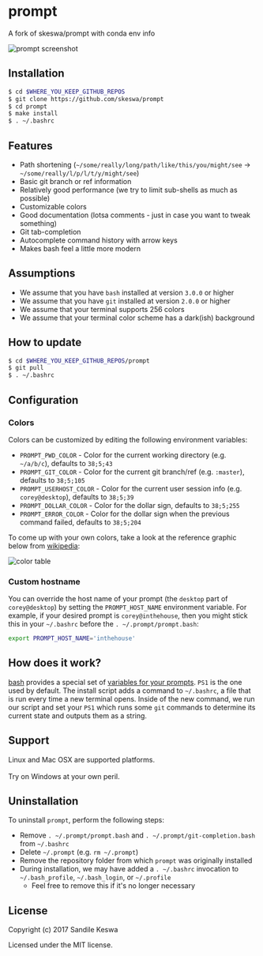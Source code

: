 # prompt

A fork of skeswa/prompt with conda env info

![prompt screenshot][screenshot]

[screenshot]: screenshot.gif

## Installation
```bash
$ cd $WHERE_YOU_KEEP_GITHUB_REPOS
$ git clone https://github.com/skeswa/prompt
$ cd prompt
$ make install
$ . ~/.bashrc
```

## Features
- Path shortening (`~/some/really/long/path/like/this/you/might/see` → `~/some/really/l/p/l/t/y/might/see`)
- Basic git branch or ref information
- Relatively good performance (we try to limit sub-shells as much as possible)
- Customizable colors
- Good documentation (lotsa comments - just in case you want to tweak something)
- Git tab-completion
- Autocomplete command history with arrow keys
- Makes bash feel a little more modern

## Assumptions
- We assume that you have `bash` installed at version `3.0.0` or higher
- We assume that you have `git` installed at version `2.0.0` or higher
- We assume that your terminal supports 256 colors
- We assume that your terminal color scheme has a dark(ish) background

## How to update
```bash
$ cd $WHERE_YOU_KEEP_GITHUB_REPOS/prompt
$ git pull
$ . ~/.bashrc
```

## Configuration
### Colors
Colors can be customized by editing the following environment variables:

- `PROMPT_PWD_COLOR` - Color for the current working directory (e.g. `~/a/b/c`), defaults to `38;5;43`
- `PROMPT_GIT_COLOR` - Color for the current git branch/ref (e.g. `:master`), defaults to `38;5;105`
- `PROMPT_USERHOST_COLOR` - Color for the current user session info (e.g. `corey@desktop`), defaults to `38;5;39`
- `PROMPT_DOLLAR_COLOR` - Color for the dollar sign, defaults to `38;5;255`
- `PROMPT_ERROR_COLOR` - Color for the dollar sign when the previous command failed, defaults to `38;5;204`

To come up with your own colors, take a look at the reference graphic below from [wikipedia][wiki-colors]:

[wiki-colors]: https://en.wikipedia.org/wiki/ANSI_escape_code#Colors

![color table][colors]

[colors]: colors.png

### Custom hostname
You can override the host name of your prompt (the `desktop` part of `corey@desktop`) by setting the `PROMPT_HOST_NAME` environment variable. For example, if your desired prompt is `corey@inthehouse`, then you might stick this in your `~/.bashrc` before the `. ~/.prompt/prompt.bash`:
```bash
export PROMPT_HOST_NAME='inthehouse'
```

## How does it work?
[bash][bash] provides a special set of [variables for your prompts][ps-vars]. `PS1` is the one used by default. The install script adds a command to `~/.bashrc`, a file that is run every time a new terminal opens. Inside of the new command, we run our script and set your `PS1` which runs some `git` commands to determine its current state and outputs them as a string.

[bash]: https://en.wikipedia.org/wiki/Bash_%28Unix_shell%29
[ps-vars]: http://www.gnu.org/software/bash/manual/bashref.html#index-PS1

## Support
Linux and Mac OSX are supported platforms.\
\
Try on Windows at your own peril.

[PuTTY]: http://www.chiark.greenend.org.uk/~sgtatham/putty/download.html
[putty-issue]: https://github.com/twolfson/sexy-bash-prompt/issues/7

## Uninstallation
To uninstall `prompt`, perform the following steps:

- Remove `. ~/.prompt/prompt.bash` and `. ~/.prompt/git-completion.bash` from `~/.bashrc`
- Delete `~/.prompt` (e.g. `rm ~/.prompt`)
- Remove the repository folder from which `prompt` was originally installed
- During installation, we may have added a `. ~/.bashrc` invocation to `~/.bash_profile`, `~/.bash_login`, or `~/.profile`
    - Feel free to remove this if it's no longer necessary

## License
Copyright (c) 2017 Sandile Keswa

Licensed under the MIT license.
